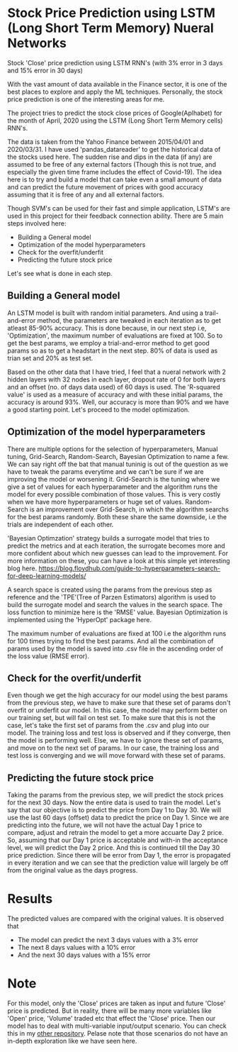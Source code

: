# Stock Price Prediction using LSTM (Long Short Term Memory) Nueral Networks
Stock 'Close' price prediction using LSTM RNN's 
(with 3% error in 3 days and 15% error in 30 days)

With the vast amount of data available in the Finance sector, it is one of the best places
to explore and apply the ML techniques. Personally, the stock price prediction is one of 
the interesting areas for me.

The project tries to predict the stock close prices of Google(Aplhabet) for the month of
April, 2020 using the LSTM (Long Short Term Memory cells) RNN's. 

The data is taken from the Yahoo Finance between 2015/04/01 and 2020/03/31. I have used
'pandas_datareader' to get the historical data of the stocks used here. The sudden 
rise and dips in the data (if any) are assumed to be free of any external factors (Though
this is not true, and especially the given time frame includes the effect of Covid-19).
The idea here is to try and build a model that can take even a small amount of data and 
can predict the future movement of prices with good accuracy assuming that it is free of
any and all external factors.

Though SVM's can be used for their fast and simple application, LSTM's are used in this 
project for their feedback connection ability. There are 5 main steps involved here:

- Building a General model
- Optimization of the model hyperparameters
- Check for the overfit/underfit 
- Predicting the future stock price 

Let's see what is done in each step.

## Building a General model
An LSTM model is built with random initial parameters. And using a trail-and-error
method, the parameters are tweaked in each iteration as to get atleast 85-90%
accuracy. This is done because, in our next step i.e, 'Optimization', the maximum
number of evaluations are fixed at 100. So to get the best params, we employ a 
trial-and-error method to get good params so as to get a headstart in the next step.
80% of data is used as trian set and 20% as test set.

Based on the other data that I have tried, I feel that a nueral network with 2 hidden
layers with 32 nodes in each layer, dropout rate of 0 for both layers and an offset
(no. of days data used) of 60 days is used. The 'R-squared value' is used as a measure
of accuracy and with these initial params, the accuracy is around 93%. Well, our accuracy
is more than 90% and we have a good starting point. Let's proceed to the model optimization.

## Optimization of the model hyperparameters
There are multiple options for the selection of hyperparameters, Manual tuning, Grid-Search, 
Random-Search, Bayesian Optimization to name a few. We can say right off the bat that
manual tuninig is out of the question as we have to tweak the params everytime and we 
can't be sure if we are improving the model or worsening it. Grid-Search is the tuning
where we give a set of values for each hyperparameter and the algorithm runs the model
for every possible combination of those values. This is very costly when we have more
hyperparameters or huge set of values. Random-Search is an improvement over Grid-Search,
in which the algorithm searchs for the best params randomly. Both these share the same
downside, i.e the trials are independent of each other.

'Bayesian Optimzation' strategy builds a surrogate model that  tries to predict the 
metrics and at each iteration, the surrogate becomes more and more confident about
which new guesses can lead to the improvement. For more information on these, you can
have a look at this simple yet interesting blog here.
https://blog.floydhub.com/guide-to-hyperparameters-search-for-deep-learning-models/

A search space is created using the params from the previous step as reference and the 
'TPE'(Tree of Parzen Estimators) algorithm is used to build the surrogate model and 
search the values in the search space. The loss function to minimize here is the 'RMSE' 
value. Bayesian Optimization is implemented using the 'HyperOpt' package here. 

The maximum number of evaluations are fixed at 100 i.e the algorithm runs for 100 times
trying to find the best params. And all the combination of params used by the model is
saved into .csv file in the ascending order of the loss value (RMSE error).

## Check for the overfit/underfit 
Even though we get the high accuracy for our model using the best params from the previous
step, we have to make sure that these set of params don't overfit or underfit our model.
In this case, the model may perform better on our training set, but will fail on test set.
To make sure that this is not the case, let's take the first set of params from the .csv
and plug into our model. The training loss and test loss is observed and if they converge,
then the model is performing well. Else, we have to ignore these set of params, and move on
to the next set of params. In our case, the training loss and test loss is converging and
we will move forward with these set of params.

## Predicting the future stock price 
Taking the params from the previous step, we will predict the stock prices for the next 30
days. Now the entire data is used to train the model. Let's say that our objective is to 
predict the price from Day 1 to Day 30. We will use the last 60 days (offset) data to predict
the price on Day 1. Since we are predicting into the future, we will not have the actual Day 1
price to compare, adjust and retrain the model to get a more accuarte Day 2 price. So, assuming
that our Day 1 price is acceptable and with-in the acceptance level, we will predict the Day 2
price. And this is continued till the Day 30 price prediction. Since there will be error from
Day 1, the error is propagated in every iteration and we can see that the prediction value
will largely be off from the original value as the days progress.

# Results
The predicted values are compared with the original values. It is observed that
- The model can predict the next 3 days values with a 3% error
- The next 8 days values with a 10% error
- And the next 30 days values with a 15% error

# Note
For this model, only the 'Close' prices are taken as input and future 'Close' price is predicted.
But in reality, there will be many more variables like 'Open' price, 'Volume' traded etc that
effect the 'Close' price. Then our model has to deal with multi-variable input/output scenario.
You can check this in my [other repository](https://github.com/revanth-talluri/Multivariate-input-price-prediction). Pelase note that those scenarios do not have an 
in-depth exploration like we have seen here.





